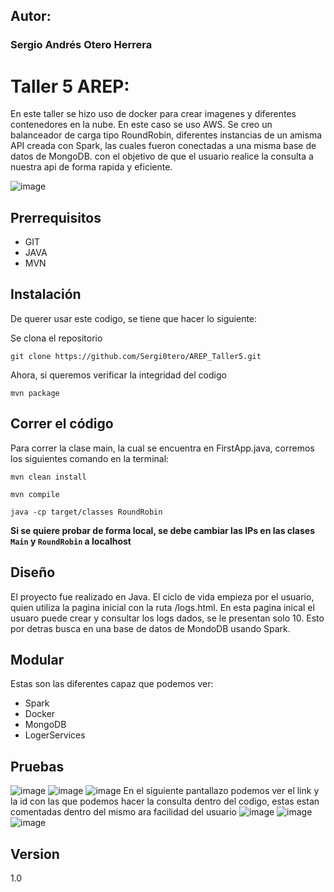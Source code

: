 
## Autor:
### Sergio Andrés Otero Herrera

# Taller 5 AREP:
En este taller se hizo uso de docker para crear imagenes y diferentes contenedores en la nube. En este caso se uso AWS. Se creo un balanceador de carga tipo RoundRobin, diferentes instancias de un amisma API creada con Spark, las cuales fueron conectadas a una misma base de datos de MongoDB. con el objetivo de que el usuario realice la consulta a nuestra api de forma rapida  y eficiente.

![image](https://user-images.githubusercontent.com/98189066/224153010-9c7cb7eb-2c74-40ba-9ecd-aedc1c669c92.png)


## Prerrequisitos
- GIT
- JAVA
- MVN

## Instalación
De querer usar este codigo, se tiene que hacer lo siguiente:

Se clona el repositorio

```
git clone https://github.com/Sergi0tero/AREP_Taller5.git
```

Ahora, si queremos verificar la integridad del codigo

```
mvn package
```
## Correr el código
Para correr la clase main, la cual se encuentra en FirstApp.java, corremos los siguientes comando en la terminal:
```
mvn clean install
```
```
mvn compile
```
```
java -cp target/classes RoundRobin
```
**Si se quiere probar de forma local, se debe cambiar las IPs en las clases ```Main``` y ```RoundRobin``` a localhost**

## Diseño
El proyecto fue realizado en Java. El ciclo de vida empieza por el usuario, quien utiliza la pagina inicial con la ruta /logs.html. En esta pagina inical el usuaro puede crear y consultar los logs dados, se le presentan solo 10. Esto por detras busca en una base de datos de MondoDB usando Spark.

## Modular
Estas son las diferentes capaz que podemos ver:
- Spark
- Docker
- MongoDB
- LogerServices

## Pruebas
![image](https://user-images.githubusercontent.com/98189066/224149980-83d7e0ff-a496-4b9b-b3e2-0de18bf7cde6.png)
![image](https://user-images.githubusercontent.com/98189066/224150051-af734c39-ea0a-417d-b00a-81be6608a498.png)
![image](https://user-images.githubusercontent.com/98189066/224179616-694e0692-b539-42c2-8a5e-c04dd9500b7f.png)
En el siguiente pantallazo podemos ver el link y la id con las que podemos hacer la consulta dentro del codigo, estas estan comentadas dentro del mismo ara facilidad del usuario
![image](https://user-images.githubusercontent.com/98189066/224208446-88db633c-8522-475e-9478-a85ee2838ed5.png)
![image](https://user-images.githubusercontent.com/98189066/224208785-d5a62279-eda9-4ef1-8953-f34e9f6aa5bf.png)
![image](https://user-images.githubusercontent.com/98189066/224208853-de29cd94-3ce2-497e-ae0f-e7faee888072.png)


## Version
1.0
